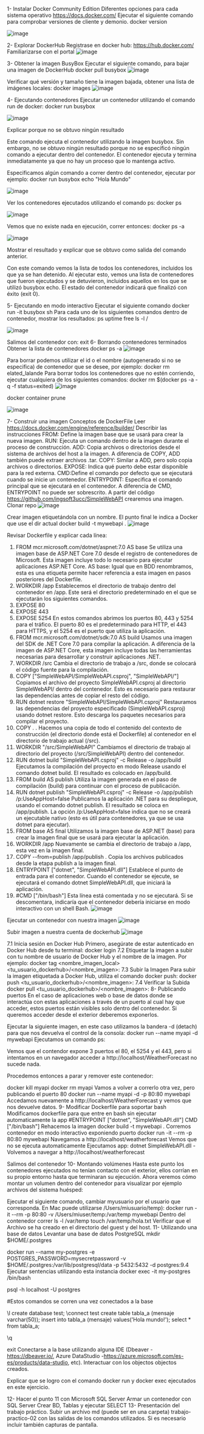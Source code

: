 1- Instalar Docker Community Edition
Diferentes opciones para cada sistema operativo
https://docs.docker.com/
Ejecutar el siguiente comando para comprobar versiones de cliente y demonio.
docker version

![image](https://github.com/user-attachments/assets/745f8e13-7e9a-47a5-ac56-c4d36e14765c)

2- Explorar DockerHub
Registrase en docker hub: https://hub.docker.com/
Familiarizarse con el portal
![image](https://github.com/user-attachments/assets/0e1e84e8-c302-4eff-a22c-e21882461090)


3- Obtener la imagen BusyBox
Ejecutar el siguiente comando, para bajar una imagen de DockerHub
docker pull busybox
![image](https://github.com/user-attachments/assets/aa430563-d174-4299-8e94-f854fbff42ea)

Verificar qué versión y tamaño tiene la imagen bajada, obtener una lista de imágenes locales:
docker images
![image](https://github.com/user-attachments/assets/0c4b9f86-f440-453f-bd42-0ba70b6f1dfd)

4- Ejecutando contenedores
Ejecutar un contenedor utilizando el comando run de docker:
docker run busybox

![image](https://github.com/user-attachments/assets/c2e98845-f740-44a3-abc6-28e284bb1b65)

Explicar porque no se obtuvo ningún resultado

Este comando ejecuta el contenedor utilizando la imagen busybox. Sin embargo, no se obtuvo ningún resultado porque no se especificó ningún comando a ejecutar dentro del contenedor. El contenedor ejecuta y termina inmediatamente ya que no hay un proceso que lo mantenga activo.

Especificamos algún comando a correr dentro del contenedor, ejecutar por ejemplo:
docker run busybox echo "Hola Mundo"

![image](https://github.com/user-attachments/assets/5c3a753c-005b-4d79-9b73-f1c43914b4e0)

Ver los contenedores ejecutados utilizando el comando ps:
docker ps

![image](https://github.com/user-attachments/assets/1aabcfd0-52b4-4a9b-8278-327b01a4e939)

Vemos que no existe nada en ejecución, correr entonces:
docker ps -a

![image](https://github.com/user-attachments/assets/c8897f76-97bf-4063-bda9-3821f467a3d9)

Mostrar el resultado y explicar que se obtuvo como salida del comando anterior.

Con este comando vemos la lista de todos los contenedores, incluidos los que ya se han detenido. Al ejecutar esto, vemos una lista de contenedores que fueron ejecutados y se detuvieron, incluidos aquellos en los que se utilizó busybox echo. El estado del contenedor indicará que finalizó con éxito (exit 0).

5- Ejecutando en modo interactivo
Ejecutar el siguiente comando
docker run -it busybox sh
Para cada uno de los siguientes comandos dentro de contenedor, mostrar los resultados:
ps
uptime
free
ls -l /

![image](https://github.com/user-attachments/assets/6b42a731-7c22-4860-8f79-43312baa9ca0)

Salimos del contenedor con:
exit
6- Borrando contenedores terminados
Obtener la lista de contenedores
docker ps -a
![image](https://github.com/user-attachments/assets/dda49c4c-26bb-4ad2-8273-e013b8b7ad0d)

Para borrar podemos utilizar el id o el nombre (autogenerado si no se especifica) de contenedor que se desee, por ejemplo:
docker rm elated_lalande
Para borrar todos los contenedores que no estén corriendo, ejecutar cualquiera de los siguientes comandos:
docker rm $(docker ps -a -q -f status=exited)
![image](https://github.com/user-attachments/assets/5853bd01-3209-4221-8d4e-0143cb300930)

docker container prune

![image](https://github.com/user-attachments/assets/3c9a3b60-d1e2-4bd2-b49a-028c37dc3d23)

7- Construir una imagen
Conceptos de DockerFile
Leer https://docs.docker.com/engine/reference/builder/
Describir las instrucciones
FROM: Define la imagen base que se usará para crear la nueva imagen.
RUN: Ejecuta un comando dentro de la imagen durante el proceso de construcción. 
ADD: Copia archivos o directorios desde el sistema de archivos del host a la imagen. A diferencia de COPY, ADD también puede extraer archivos .tar.
COPY: Similar a ADD, pero solo copia archivos o directorios.
EXPOSE: Indica qué puerto debe estar disponible para la red externa. 
CMD:Define el comando por defecto que se ejecutará cuando se inicie un contenedor.
ENTRYPOINT: Especifica el comando principal que se ejecutará en el contenedor. A diferencia de CMD, ENTRYPOINT no puede ser sobrescrito. 
A partir del código https://github.com/ingsoft3ucc/SimpleWebAPI crearemos una imagen.
Clonar repo
![image](https://github.com/user-attachments/assets/dbd25ca9-6636-4384-a0dd-ddc659cd7c8b)

Crear imagen etiquetándola con un nombre. El punto final le indica a Docker que use el dir actual
docker build -t mywebapi .
![image](https://github.com/user-attachments/assets/50e03ede-4309-474b-9b11-137f1e5aa653)

Revisar Dockerfile y explicar cada línea:

1. FROM mcr.microsoft.com/dotnet/aspnet:7.0 AS base
Se utiliza una imagen base de ASP.NET Core 7.0 desde el registro de contenedores de Microsoft. Esta imagen incluye todo lo necesario para ejecutar aplicaciones ASP.NET Core.
AS base: Igual que en BDD renombramos, esta es una etiqueta permite hacer referencia a esta imagen en pasos posteriores del Dockerfile.
2. WORKDIR /app
Establecemos el directorio de trabajo dentro del contenedor en /app. Este será el directorio predeterminado en el que se ejecutarán los siguientes comandos.
3. EXPOSE 80
4. EXPOSE 443
5. EXPOSE 5254
En estos comandos abrimos los puertos 80, 443 y 5254 para el tráfico. El puerto 80 es el predeterminado para HTTP, el 443 para HTTPS, y el 5254 es el puerto que utiliza la aplicación.
6. FROM mcr.microsoft.com/dotnet/sdk:7.0 AS build
Usamos una imagen del SDK de .NET Core 7.0 para compilar la aplicación. A diferencia de la imagen de ASP.NET Core, esta imagen incluye todas las herramientas necesarias para desarrollar y construir aplicaciones .NET.
7. WORKDIR /src
Cambia el directorio de trabajo a /src, donde se colocará el código fuente para la compilación.
8. COPY ["SimpleWebAPI/SimpleWebAPI.csproj", "SimpleWebAPI/"]
Copiamos el archivo del proyecto SimpleWebAPI.csproj al directorio SimpleWebAPI/ dentro del contenedor. Esto es necesario para restaurar las dependencias antes de copiar el resto del código.
9. RUN dotnet restore "SimpleWebAPI/SimpleWebAPI.csproj"
Restauramos las dependencias del proyecto especificado (SimpleWebAPI.csproj) usando dotnet restore. Esto descarga los paquetes necesarios para compilar el proyecto.
10. COPY . .
Hacemos una copia de todo el contenido del contexto de construcción (el directorio donde está el Dockerfile) al contenedor en el directorio de trabajo actual (/src).
11. WORKDIR "/src/SimpleWebAPI"
Cambiamos el directorio de trabajo al directorio del proyecto (/src/SimpleWebAPI) dentro del contenedor.
12. RUN dotnet build "SimpleWebAPI.csproj" -c Release -o /app/build
Ejecutamos la compilación del proyecto en modo Release usando el comando dotnet build. El resultado es colocado en /app/build.
13. FROM build AS publish
Utiliza la imagen generada en el paso de compilación (build) para continuar con el proceso de publicación.
14. RUN dotnet publish "SimpleWebAPI.csproj" -c Release -o /app/publish /p:UseAppHost=false
Publicamos la aplicación .NET para su despliegue, usando el comando dotnet publish. El resultado se coloca en /app/publish. La opción /p:UseAppHost=false indica que no se creará un ejecutable nativo (esto es útil para contenedores, ya que se usa dotnet <dll> para ejecutar).
15. FROM base AS final
Utilizamos la imagen base de ASP.NET (base) para crear la imagen final que se usará para ejecutar la aplicación.
16. WORKDIR /app
Nuevamente se cambia el directorio de trabajo a /app, esta vez en la imagen final.
17. COPY --from=publish /app/publish .
Copia los archivos publicados desde la etapa publish a la imagen final.
18. ENTRYPOINT ["dotnet", "SimpleWebAPI.dll"]
Establece el punto de entrada para el contenedor. Cuando el contenedor se ejecute, se ejecutará el comando dotnet SimpleWebAPI.dll, que iniciará la aplicación.
19. #CMD ["/bin/bash"]
Esta línea está comentada y no se ejecutará. Si se descomentara, indicaría que el contenedor debería iniciarse en modo interactivo con un shell Bash.
![image](https://github.com/user-attachments/assets/b418c68b-35e9-4503-b2fb-88fd4a636585)

Ejecutar un contenedor con nuestra imagen
![image](https://github.com/user-attachments/assets/009286a7-afdd-4d35-b644-5e0fd2288223)

Subir imagen a nuestra cuenta de dockerhub
![image](https://github.com/user-attachments/assets/78804d49-70f3-4e6b-b1ea-f621f56eab20)

7.1 Inicia sesión en Docker Hub
Primero, asegúrate de estar autenticado en Docker Hub desde tu terminal:
docker login
7.2 Etiquetar la imagen a subir con tu nombre de usuario de Docker Hub y el nombre de la imagen. Por ejemplo:
docker tag <nombre_imagen_local> <tu_usuario_dockerhub>/<nombre_imagen>:<tag>
7.3 Subir la Imagen
Para subir la imagen etiquetada a Docker Hub, utiliza el comando docker push:
docker push <tu_usuario_dockerhub>/<nombre_imagen>:<tag>
7.4 Verificar la Subida
docker pull <tu_usuario_dockerhub>/<nombre_imagen>:<tag>
8- Publicando puertos
En el caso de aplicaciones web o base de datos donde se interactúa con estas aplicaciones a través de un puerto al cual hay que acceder, estos puertos están visibles solo dentro del contenedor. Si queremos acceder desde el exterior deberemos exponerlos.

Ejecutar la siguiente imagen, en este caso utilizamos la bandera -d (detach) para que nos devuelva el control de la consola:
docker run --name myapi -d mywebapi
Ejecutamos un comando ps:

Vemos que el contendor expone 3 puertos el 80, el 5254 y el 443, pero si intentamos en un navegador acceder a http://localhost/WeatherForecast no sucede nada.

Procedemos entonces a parar y remover este contenedor:

docker kill myapi
docker rm myapi
Vamos a volver a correrlo otra vez, pero publicando el puerto 80
docker run --name myapi -d -p 80:80 mywebapi
Accedamos nuevamente a http://localhost/WeatherForecast y vemos que nos devuelve datos.
9- Modificar Dockerfile para soportar bash
Modificamos dockerfile para que entre en bash sin ejecutar automaticamente la app
#ENTRYPOINT ["dotnet", "SimpleWebAPI.dll"]
CMD ["/bin/bash"]
Rehacemos la imagen
docker build -t mywebapi .
Corremos contenedor en modo interactivo exponiendo puerto
docker run -it --rm -p 80:80 mywebapi
Navegamos a http://localhost/weatherforecast
Vemos que no se ejecuta automaticamente
Ejecutamos app:
dotnet SimpleWebAPI.dll
-Volvemos a navegar a http://localhost/weatherforecast

Salimos del contenedor
10- Montando volúmenes
Hasta este punto los contenedores ejecutados no tenían contacto con el exterior, ellos corrían en su propio entorno hasta que terminaran su ejecución. Ahora veremos cómo montar un volumen dentro del contenedor para visualizar por ejemplo archivos del sistema huésped:

Ejecutar el siguiente comando, cambiar myusuario por el usuario que corresponda. En Mac puede utilizarse /Users/miusuario/temp):
docker run -it --rm -p 80:80 -v /Users/miuser/temp:/var/temp  mywebapi
Dentro del contenedor correr
ls -l /var/temp
touch /var/temp/hola.txt
Verificar que el Archivo se ha creado en el directorio del guest y del host.
11- Utilizando una base de datos
Levantar una base de datos PostgreSQL
mkdir $HOME/.postgres

docker run --name my-postgres -e POSTGRES_PASSWORD=mysecretpassword -v $HOME/.postgres:/var/lib/postgresql/data -p 5432:5432 -d postgres:9.4
Ejecutar sentencias utilizando esta instancia
docker exec -it my-postgres /bin/bash

psql -h localhost -U postgres

#Estos comandos se corren una vez conectados a la base

\l
create database test;
\connect test
create table tabla_a (mensaje varchar(50));
insert into tabla_a (mensaje) values('Hola mundo!');
select * from tabla_a;

\q

exit
Conectarse a la base utilizando alguna IDE (Dbeaver - https://dbeaver.io/, Azure DataStudio -https://azure.microsoft.com/es-es/products/data-studio, etc). Interactuar con los objectos objectos creados.

Explicar que se logro con el comando docker run y docker exec ejecutados en este ejercicio.

12- Hacer el punto 11 con Microsoft SQL Server
Armar un contenedor con SQL Server
Crear BD, Tablas y ejecutar SELECT
13- Presentación del trabajo práctico.
Subir un archivo md (puede ser en una carpeta) trabajo-practico-02 con las salidas de los comandos utilizados. Si es necesario incluir también capturas de pantalla.
